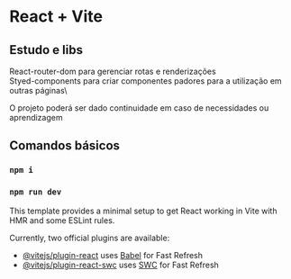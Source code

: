 # React + Vite

## Estudo e libs
React-router-dom para gerenciar rotas e renderizações\
Styed-components para criar componentes padores para a utilização em outras páginas\


O projeto poderá ser dado continuidade em caso de necessidades ou aprendizagem

## Comandos básicos


### `npm i`
### `npm run dev`






This template provides a minimal setup to get React working in Vite with HMR and some ESLint rules.

Currently, two official plugins are available:

- [@vitejs/plugin-react](https://github.com/vitejs/vite-plugin-react/blob/main/packages/plugin-react/README.md) uses [Babel](https://babeljs.io/) for Fast Refresh
- [@vitejs/plugin-react-swc](https://github.com/vitejs/vite-plugin-react-swc) uses [SWC](https://swc.rs/) for Fast Refresh
